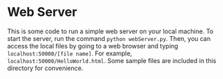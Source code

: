 # Web Server

This is some code to run a simple web server on your local machine. To start the server, run the command ```python webServer.py```. Then, you can access the local files by going to a web browser and typing ```localhost:50000/[file name]```. For example, ```localhost:50000/HelloWorld.html```. Some sample files are included in this directory for convenience.